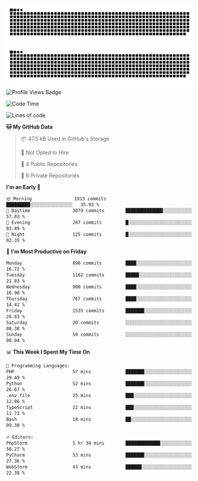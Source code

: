 <img src="https://github.com/nielsbaggerman/nielsbaggerman/blob/output/github-contribution-grid-snake.svg#gh-light-mode-only" alt="GitHub Snake Light">
<img src="https://github.com/nielsbaggerman/nielsbaggerman/blob/output/github-contribution-grid-snake-dark.svg#gh-dark-mode-only" alt="GitHub Snake Dark">
<img src="https://komarev.com/ghpvc/?username=nielsbaggerman&amp;label=Profile+Views" alt="Profile Views Badge" />

<!--START_SECTION:waka-->
![Code Time](http://img.shields.io/badge/Code%20Time-2%2C159%20hrs%2020%20mins-blue)

![Lines of code](https://img.shields.io/badge/From%20Hello%20World%20I%27ve%20Written-7.6%20million%20lines%20of%20code-blue)

**🐱 My GitHub Data** 

> 📦 47.5 kB Used in GitHub's Storage 
 > 
> 🚫 Not Opted to Hire
 > 
> 📜 4 Public Repositories 
 > 
> 🔑 6 Private Repositories 
 > 
**I'm an Early 🐤** 

```text
🌞 Morning                1913 commits        █████████░░░░░░░░░░░░░░░░   35.93 % 
🌆 Daytime                3079 commits        ██████████████░░░░░░░░░░░   57.83 % 
🌃 Evening                207 commits         █░░░░░░░░░░░░░░░░░░░░░░░░   03.89 % 
🌙 Night                  125 commits         █░░░░░░░░░░░░░░░░░░░░░░░░   02.35 % 
```
📅 **I'm Most Productive on Friday** 

```text
Monday                   890 commits         ████░░░░░░░░░░░░░░░░░░░░░   16.72 % 
Tuesday                  1162 commits        █████░░░░░░░░░░░░░░░░░░░░   21.83 % 
Wednesday                900 commits         ████░░░░░░░░░░░░░░░░░░░░░   16.90 % 
Thursday                 767 commits         ████░░░░░░░░░░░░░░░░░░░░░   14.41 % 
Friday                   1535 commits        ███████░░░░░░░░░░░░░░░░░░   28.83 % 
Saturday                 20 commits          ░░░░░░░░░░░░░░░░░░░░░░░░░   00.38 % 
Sunday                   50 commits          ░░░░░░░░░░░░░░░░░░░░░░░░░   00.94 % 
```


📊 **This Week I Spent My Time On** 

```text
💬 Programming Languages: 
PHP                      57 mins             ███████░░░░░░░░░░░░░░░░░░   29.49 % 
Python                   52 mins             ███████░░░░░░░░░░░░░░░░░░   26.67 % 
.env file                25 mins             ███░░░░░░░░░░░░░░░░░░░░░░   12.86 % 
TypeScript               22 mins             ███░░░░░░░░░░░░░░░░░░░░░░   11.71 % 
Bash                     18 mins             ██░░░░░░░░░░░░░░░░░░░░░░░   09.30 % 

🔥 Editors: 
PhpStorm                 1 hr 38 mins        █████████████░░░░░░░░░░░░   50.27 % 
PyCharm                  53 mins             ███████░░░░░░░░░░░░░░░░░░   27.36 % 
WebStorm                 43 mins             ██████░░░░░░░░░░░░░░░░░░░   22.38 % 
```


<!--END_SECTION:waka-->
